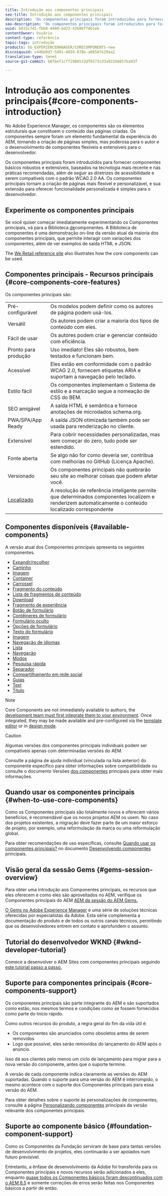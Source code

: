 ```yaml
---
title: Introdução aos componentes principais
seo-title: Introdução aos componentes principais
description: 'Os componentes principais foram introduzidos para fornecer componentes básicos robustos e extensíveis, baseados na tecnologia mais recente e nas práticas recomendadas. '
seo-description: 'Os componentes principais foram introduzidos para fornecer componentes básicos robustos e extensíveis, baseados na tecnologia mais recente e nas práticas recomendadas. '
uuid: b815c7d1-fbb0-4480-bd23-42606ff8b1eb
contentOwner: Usuário
content-type: referência
topic-tags: introdução
products: SG_EXPERIENCEMANAGER/CORECOMPONENTS-new
discoiquuid: c44bb0d7-5d91-4659-878e-a0658fe29aa2
translation-type: tm+mt
source-git-commit: b6fbef1cff2908533df6573cd3a92266857ba93f

---
```



# Introdução aos componentes principais{#core-components-introduction}

No Adobe Experience Manager, os componentes são os elementos estruturais que constituem o conteúdo das páginas criadas. Os componentes sempre foram um elemento fundamental da experiência do AEM, tornando a criação de páginas simples, mas poderosa para o autor e o desenvolvimento de componentes flexíveis e extensíveis para o desenvolvedor.

Os componentes principais foram introduzidos para fornecer componentes básicos robustos e extensíveis, baseados na tecnologia mais recente e nas práticas recomendadas, além de seguir as diretrizes de acessibilidade e serem compatíveis com o padrão WCAG 2.0 AA. Os componentes principais tornam a criação de páginas mais flexível e personalizável, e sua extensão para oferecer funcionalidade personalizada é simples para o desenvolvedor.

## Experimente os componentes principais

Se você quiser começar imediatamente experimentando os Componentes principais, vá para a Biblioteca [de](http://opensource.adobe.com/aem-core-wcm-components/library.html)componentes. A Biblioteca de componentes é uma demonstração on-line da versão atual da maioria dos componentes principais, que permite interagir com variações dos componentes, além de ver exemplos de saída HTML e JSON.

The [We.Retail reference site](https://helpx.adobe.com/experience-manager/6-4/sites/developing/using/we-retail.html) also illustrates how the core components can be used.

## Componentes principais - Recursos principais {#core-components-core-features}

Os componentes principais são:

|  |  |
|--- |--- |
| Pré-configurável | Os modelos podem definir como os autores de página podem usá-los. |
| Versátil | Os autores podem criar a maioria dos tipos de conteúdo com eles. |
| Fácil de usar | Os autores podem criar e gerenciar conteúdo com eficiência. |
| Pronto para produção | Uso imediato! Eles são robustos, bem testados e funcionam bem. |
| Acessível | Eles estão em conformidade com o padrão WCAG 2.0, fornecem etiquetas ARIA e suportam a navegação pelo teclado. |
| Estilo fácil | Os componentes implementam o Sistema de estilo e a marcação segue a nomeação de CSS do BEM. |
| SEO amigável | A saída HTML é semântica e fornece anotações de microdados schema.org. |
| PWA/SPA/App Ready | A saída JSON otimizada também pode ser usada para renderização no cliente. |
| Extensível | Para cobrir necessidades personalizadas, mas sem começar do zero, tudo pode ser estendido. |
| Fonte aberta | Se algo não for como deveria ser, contribua com melhorias no GitHub (Licença Apache). |
| Versionado | Os componentes principais não quebrarão seu site ao melhorar coisas que podem afetar você. |
| [Localizado](localization.md) | A resolução de referência inteligente permite que determinados componentes localizem e renderizem automaticamente o conteúdo localizado correspondente |

## Componentes disponíveis {#available-components}

A versão atual dos Componentes principais apresenta os seguintes componentes.

* [Expandir/recolher](accordion.md)
* [Caminho](breadcrumb.md)
* [Imagem](button.md)
* [Container](container.md)
* [Carrossel](carousel.md)
* [Fragmento do conteúdo](content-fragment-component.md)
* [Lista de fragmentos de conteúdo](content-fragment-list.md)
* [Download](download.md)
* [Fragmento de experiência](experience-fragment.md)
* [Botão de formulário](form-button.md)
* [Contêineres de formulário](form-container.md)
* [Formulário oculto](form-hidden.md)
* [Opções de formulário](form-options.md)
* [Texto do formulário](form-text.md)
* [Imagem](image.md)
* [Navegação de idiomas](language-navigation.md)
* [Lista](list.md)
* [Navegação](navigation.md)
* [Modos](page.md)
* [Pesquisa rápida](quick-search.md)
* [Separador](separator.md)
* [Compartilhamento em rede social](sharing.md)
* [Guias](tabs.md)
* [Text](text.md)
* [Título](title.md)

>[!NOTE]
>
>Core Components are not immediately available to authors, the [development team must first integrate them to your environment](using.md). Once integrated, they may be made available and pre-configured via the [template editor](https://helpx.adobe.com/experience-manager/6-5/sites/authoring/using/templates.html) or in [design mode](https://helpx.adobe.com/experience-manager/6-5/sites/authoring/using/default-components-designmode.html).

>[!CAUTION]
>
>Algumas versões dos componentes principais individuais podem ser compatíveis apenas com determinadas versões do AEM.
>
>Consulte a página de ajuda individual (vinculada na lista anterior) do componente específico para obter informações sobre compatibilidade ou consulte o documento Versões [dos componentes](versions.md) principais para obter mais informações.

## Quando usar os componentes principais {#when-to-use-core-components}

Como os Componentes principais são totalmente novos e oferecem vários benefícios, é recomendável que os novos projetos AEM os usem. No caso dos projetos existentes, a migração deve fazer parte de um maior esforço de projeto, por exemplo, uma reformulação da marca ou uma reformulação global.

Para obter recomendações de uso específicas, consulte [Quando usar os componentes principais?](developing.md) no documento [Desenvolvendo componentes](developing.md) principais.

## Visão geral da sessão Gems {#gems-session-overview}

Para obter uma introdução aos Componentes principais, os recursos que eles oferecem e como eles são aproveitados no AEM, verifique os Componentes principais do AEM [AEM da sessão do AEM Gems.](https://helpx.adobe.com/experience-manager/kt/eseminars/gems/AEM-Core-Components.html)

[O Gems no Adobe Experience Manager](https://helpx.adobe.com/experience-manager/kt/eseminars/gems/aem-index.html) é uma série de soluções técnicas oferecidas por especialistas da Adobe. Esta série complementa a documentação do produto e de todos os outros canais técnicos, permitindo que os desenvolvedores entrem em contato e aprofundem o assunto.

## Tutorial do desenvolvedor WKND {#wknd-developer-tutorial}

Comece a desenvolver o AEM Sites com componentes principais seguindo [este tutorial passo a passo.](https://helpx.adobe.com/experience-manager/6-5/sites/developing/using/getting-started.html)

## Suporte para componentes principais {#core-components-support}

Os componentes principais são parte integrante do AEM e são suportados como estão, nos mesmos termos e condições como se fossem fornecidos como parte do Início rápido.

Como outros recursos do produto, a regra geral do fim da vida útil é:

* Os componentes são anunciados como obsoletos antes de serem removidos
* Logo que possível, eles serão removidos do lançamento do AEM após o anúncio.

Isso dá aos clientes pelo menos um ciclo de lançamento para migrar para a nova versão do componente, antes que o suporte termine.

A versão de cada componente indica claramente as versões do AEM suportadas. Quando o suporte para uma versão do AEM é interrompido, o mesmo acontece com o suporte dos Componentes principais para essa versão do AEM.

Para obter detalhes sobre o suporte às personalizações de componentes, consulte a página [Personalizando componentes](customizing.md) principais da versão relevante dos componentes principais.

## Suporte ao componente básico {#foundation-component-support}

Como os Componentes da Fundação serviram de base para tantas versões de desenvolvimento de projetos, eles continuarão a ser apoiados num futuro previsível.

Entretanto, a ênfase de desenvolvimento da Adobe foi transferida para os Componentes principais e novos recursos serão adicionados a eles, enquanto [quase todos os Componentes básicos foram descontinuados com o AEM 6.5](https://helpx.adobe.com/experience-manager/6-5/sites/authoring/using/default-components-foundation.html) e somente correções de erros serão feitas nos Componentes básicos a partir de então.
